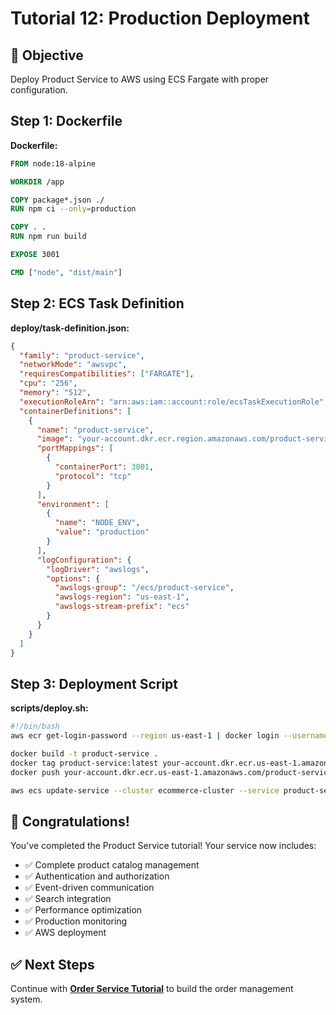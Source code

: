 # Tutorial 12: Production Deployment

## 🎯 Objective
Deploy Product Service to AWS using ECS Fargate with proper configuration.

## Step 1: Dockerfile

**Dockerfile:**
```dockerfile
FROM node:18-alpine

WORKDIR /app

COPY package*.json ./
RUN npm ci --only=production

COPY . .
RUN npm run build

EXPOSE 3001

CMD ["node", "dist/main"]
```

## Step 2: ECS Task Definition

**deploy/task-definition.json:**
```json
{
  "family": "product-service",
  "networkMode": "awsvpc",
  "requiresCompatibilities": ["FARGATE"],
  "cpu": "256",
  "memory": "512",
  "executionRoleArn": "arn:aws:iam::account:role/ecsTaskExecutionRole",
  "containerDefinitions": [
    {
      "name": "product-service",
      "image": "your-account.dkr.ecr.region.amazonaws.com/product-service:latest",
      "portMappings": [
        {
          "containerPort": 3001,
          "protocol": "tcp"
        }
      ],
      "environment": [
        {
          "name": "NODE_ENV",
          "value": "production"
        }
      ],
      "logConfiguration": {
        "logDriver": "awslogs",
        "options": {
          "awslogs-group": "/ecs/product-service",
          "awslogs-region": "us-east-1",
          "awslogs-stream-prefix": "ecs"
        }
      }
    }
  ]
}
```

## Step 3: Deployment Script

**scripts/deploy.sh:**
```bash
#!/bin/bash
aws ecr get-login-password --region us-east-1 | docker login --username AWS --password-stdin your-account.dkr.ecr.us-east-1.amazonaws.com

docker build -t product-service .
docker tag product-service:latest your-account.dkr.ecr.us-east-1.amazonaws.com/product-service:latest
docker push your-account.dkr.ecr.us-east-1.amazonaws.com/product-service:latest

aws ecs update-service --cluster ecommerce-cluster --service product-service --force-new-deployment
```

## 🎉 Congratulations!
You've completed the Product Service tutorial! Your service now includes:
- ✅ Complete product catalog management
- ✅ Authentication and authorization
- ✅ Event-driven communication
- ✅ Search integration
- ✅ Performance optimization
- ✅ Production monitoring
- ✅ AWS deployment

## ✅ Next Steps
Continue with **[Order Service Tutorial](../04-order-service/)** to build the order management system.